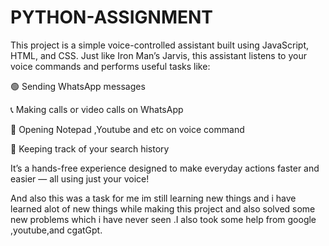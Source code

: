# PYTHON-ASSIGNMENT

This project is a simple voice-controlled assistant built using JavaScript, HTML, and CSS. Just like Iron Man’s Jarvis, this assistant listens to your voice commands and performs useful tasks like:

🟢 Sending WhatsApp messages

📞 Making calls or video calls on WhatsApp

📝 Opening Notepad ,Youtube and etc on voice command

📂 Keeping track of your search history

It’s a hands-free experience designed to make everyday actions faster and easier — all using just your voice!

And also this was a task for me im still learning new things and i have learned alot of new things while making this project and also solved some new problems which i have never seen .I also took some help from google ,youtube,and cgatGpt.

